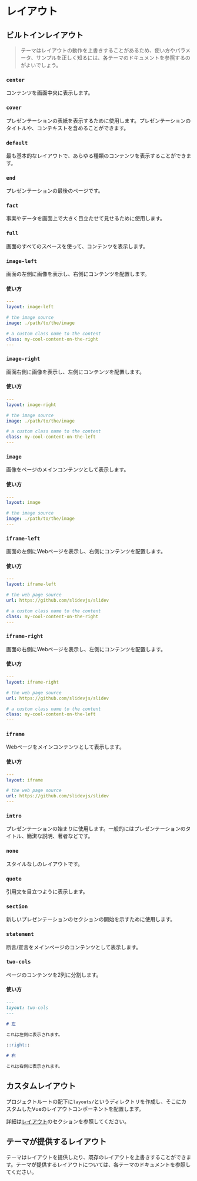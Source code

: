 # レイアウト

## ビルトインレイアウト

> テーマはレイアウトの動作を上書きすることがあるため、使い方やパラメータ、サンプルを正しく知るには、各テーマのドキュメントを参照するのがよいでしょう。


### `center`

コンテンツを画面中央に表示します。

### `cover`

プレゼンテーションの表紙を表示するために使用します。プレゼンテーションのタイトルや、コンテキストを含めることができます。

### `default`

最も基本的なレイアウトで、あらゆる種類のコンテンツを表示することができます。

### `end`

プレゼンテーションの最後のページです。

### `fact`

事実やデータを画面上で大きく目立たせて見せるために使用します。

### `full`

画面のすべてのスペースを使って、コンテンツを表示します。

### `image-left`

画面の左側に画像を表示し、右側にコンテンツを配置します。

#### 使い方

```yaml
---
layout: image-left

# the image source
image: ./path/to/the/image

# a custom class name to the content
class: my-cool-content-on-the-right
---
```

### `image-right`

画面右側に画像を表示し、左側にコンテンツを配置します。

#### 使い方

```yaml
---
layout: image-right

# the image source
image: ./path/to/the/image

# a custom class name to the content
class: my-cool-content-on-the-left
---
```

### `image`

画像をページのメインコンテンツとして表示します。

#### 使い方

```yaml
---
layout: image

# the image source
image: ./path/to/the/image
---
```


### `iframe-left`

画面の左側にWebページを表示し、右側にコンテンツを配置します。

#### 使い方

```yaml
---
layout: iframe-left

# the web page source
url: https://github.com/slidevjs/slidev

# a custom class name to the content
class: my-cool-content-on-the-right
---
```

### `iframe-right`

画面の右側にWebページを表示し、左側にコンテンツを配置します。

#### 使い方

```yaml
---
layout: iframe-right

# the web page source
url: https://github.com/slidevjs/slidev

# a custom class name to the content
class: my-cool-content-on-the-left
---
```

### `iframe`

Webページをメインコンテンツとして表示します。

#### 使い方

```yaml
---
layout: iframe

# the web page source
url: https://github.com/slidevjs/slidev
---
```


### `intro`

プレゼンテーションの始まりに使用します。一般的にはプレゼンテーションのタイトル、簡潔な説明、著者などです。

### `none`

スタイルなしのレイアウトです。

### `quote`

引用文を目立つように表示します。

### `section`

新しいプレゼンテーションのセクションの開始を示すために使用します。

### `statement`

断言/宣言をメインページのコンテンツとして表示します。

### `two-cols`

ページのコンテンツを2列に分割します。

#### 使い方


```md
---
layout: two-cols
---

# 左

これは左側に表示されます。

::right::

# 右

これは右側に表示されます。
```

## カスタムレイアウト

プロジェクトルートの配下に`layouts/`というディレクトリを作成し、そこにカスタムしたVueのレイアウトコンポーネントを配置します。

詳細は[レイアウト](/custom/directory-structure#レイアウト)のセクションを参照してください。

## テーマが提供するレイアウト

テーマはレイアウトを提供したり、既存のレイアウトを上書きすることができます。テーマが提供するレイアウトについては、各テーマのドキュメントを参照してください。
